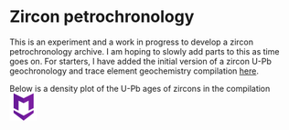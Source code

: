# Zircon petrochronology
This is an experiment and a work in progress to develop a zircon petrochronology archive. I am hoping to slowly add parts to this as time goes on. For starters, I have added the initial version of a zircon U-Pb geochronology and trace element geochemistry compilation [here](https://github.com/cverdel/zircon_petrochronology/blob/main/zircon_data_table_v0.csv). 

Below is a density plot of the U-Pb ages of zircons in the compilation
![alt text][age_plot]

[age_plot]: https://github.com/adam-p/markdown-here/raw/master/src/common/images/icon48.png "Logo Title Text 2"


